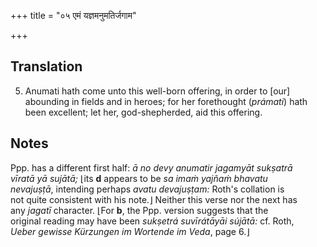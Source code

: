 +++
title = "०५ एमं यज्ञमनुमतिर्जगाम"

+++
## Translation
5. Anumati hath come unto this well-born offering, in order to \[our\]  
abounding in fields and in heroes; for her forethought (*prámati*) hath  
been excellent; let her, god-shepherded, aid this offering.

## Notes
Ppp. has a different first half: *ā no devy anumatir jagamyāt sukṣatrā  
vīratā yā sujātā;* ⌊its **d** appears to be *sa imaṁ yajñaṁ bhavatu  
nevajuṣṭā*, intending perhaps *avatu devajuṣṭam:* Roth's collation is  
not quite consistent with his note.⌋ Neither this verse nor the next has  
any *jagatī* character. ⌊For **b**, the Ppp. version suggests that the  
original reading may have been *sukṣetrá suvīrátāyāi sújātā:* cf. Roth,  
*Ueber gewisse Kürzungen im Wortende im Veda*, page 6.⌋

